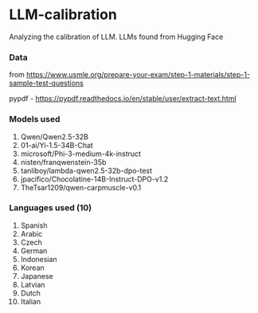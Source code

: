 # LLM-calibration
Analyzing the calibration of LLM. LLMs found from Hugging Face

### Data
from https://www.usmle.org/prepare-your-exam/step-1-materials/step-1-sample-test-questions

pypdf - https://pypdf.readthedocs.io/en/stable/user/extract-text.html


### Models used
1. Qwen/Qwen2.5-32B
2. 01-ai/Yi-1.5-34B-Chat
3. microsoft/Phi-3-medium-4k-instruct
4. nisten/franqwenstein-35b
5. tanliboy/lambda-qwen2.5-32b-dpo-test
6. jpacifico/Chocolatine-14B-Instruct-DPO-v1.2
7. TheTsar1209/qwen-carpmuscle-v0.1


### Languages used (10)
1. Spanish
2. Arabic
3. Czech
4. German
5. Indonesian
6. Korean
7. Japanese
8. Latvian
9. Dutch
10. Italian